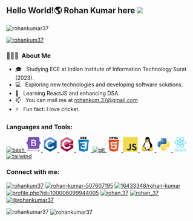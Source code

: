 <h2> Hello World!🌎 Rohan Kumar here <img src="https://raw.githubusercontent.com/iampavangandhi/iampavangandhi/master/gifs/Hi.gif" width="30px"></h2>

<p align="left"> <img src="https://komarev.com/ghpvc/?username=rohankumar37&label=Profile%20views&color=brightgreen&style=flat" alt="rohankumar37" /> </p>
<p align="left"> <a href="https://twitter.com/rohankum37" target="blank"><img src="https://img.shields.io/twitter/follow/rohankum37?logo=twitter&style=for-the-badge" alt="rohankum37" /></a> </p>


<h3> 👨🏻‍💻 &nbsp;About Me </h3>

- 🎓 &nbsp; Studying ECE at Indian Institute of Information Technology Surat (2023).
- 💻 &nbsp; Exploring new technologies and developing software solutions.
- 🌱 &nbsp; Learning ReactJS and enhancing DSA.
- 📫 &nbsp; You can mail me at rohankum.37@gmail.com
- ⚡ &nbsp; Fun fact: I love cricket.


<h3 align="left">Languages and Tools:</h3>
<p align="left"> <a href="https://www.gnu.org/software/bash/" target="_blank" rel="noreferrer"> <img src="https://www.vectorlogo.zone/logos/gnu_bash/gnu_bash-icon.svg" alt="bash" width="40" height="40"/> </a> <a href="https://getbootstrap.com" target="_blank" rel="noreferrer"> <img src="https://raw.githubusercontent.com/devicons/devicon/master/icons/bootstrap/bootstrap-plain-wordmark.svg" alt="bootstrap" width="40" height="40"/> </a> <a href="https://www.cprogramming.com/" target="_blank" rel="noreferrer"> <img src="https://raw.githubusercontent.com/devicons/devicon/master/icons/c/c-original.svg" alt="c" width="40" height="40"/> </a> <a href="https://www.w3schools.com/cpp/" target="_blank" rel="noreferrer"> <img src="https://raw.githubusercontent.com/devicons/devicon/master/icons/cplusplus/cplusplus-original.svg" alt="cplusplus" width="40" height="40"/> </a> <a href="https://www.w3schools.com/css/" target="_blank" rel="noreferrer"> <img src="https://raw.githubusercontent.com/devicons/devicon/master/icons/css3/css3-original-wordmark.svg" alt="css3" width="40" height="40"/> </a> <a href="https://git-scm.com/" target="_blank" rel="noreferrer"> <img src="https://www.vectorlogo.zone/logos/git-scm/git-scm-icon.svg" alt="git" width="40" height="40"/> </a> <a href="https://www.w3.org/html/" target="_blank" rel="noreferrer"> <img src="https://raw.githubusercontent.com/devicons/devicon/master/icons/html5/html5-original-wordmark.svg" alt="html5" width="40" height="40"/> </a> <a href="https://developer.mozilla.org/en-US/docs/Web/JavaScript" target="_blank" rel="noreferrer"> <img src="https://raw.githubusercontent.com/devicons/devicon/master/icons/javascript/javascript-original.svg" alt="javascript" width="40" height="40"/> </a> <a href="https://www.linux.org/" target="_blank" rel="noreferrer"> <img src="https://raw.githubusercontent.com/devicons/devicon/master/icons/linux/linux-original.svg" alt="linux" width="40" height="40"/> </a> <a href="https://www.python.org" target="_blank" rel="noreferrer"> <img src="https://raw.githubusercontent.com/devicons/devicon/master/icons/python/python-original.svg" alt="python" width="40" height="40"/> </a> <a href="https://reactjs.org/" target="_blank" rel="noreferrer"> <img src="https://raw.githubusercontent.com/devicons/devicon/master/icons/react/react-original-wordmark.svg" alt="react" width="40" height="40"/> </a> <a href="https://tailwindcss.com/" target="_blank" rel="noreferrer"> <img src="https://www.vectorlogo.zone/logos/tailwindcss/tailwindcss-icon.svg" alt="tailwind" width="40" height="40"/> </a> </p>
  

<h3 align="left">Connect with me:</h3>
<p align="left">
<a href="https://twitter.com/rohankum37" target="blank"><img align="center" src="https://raw.githubusercontent.com/rahuldkjain/github-profile-readme-generator/master/src/images/icons/Social/twitter.svg" alt="rohankum37" height="30" width="40" /></a>
<a href="https://linkedin.com/in/rohan-kumar-507607195" target="blank"><img align="center" src="https://raw.githubusercontent.com/rahuldkjain/github-profile-readme-generator/master/src/images/icons/Social/linked-in-alt.svg" alt="rohan-kumar-507607195" height="30" width="40" /></a>
<a href="https://stackoverflow.com/users/16433348/rohan-kumar" target="blank"><img align="center" src="https://raw.githubusercontent.com/rahuldkjain/github-profile-readme-generator/master/src/images/icons/Social/stack-overflow.svg" alt="16433348/rohan-kumar" height="30" width="40" /></a>
<a href="https://fb.com/profile.php?id=100006099944005" target="blank"><img align="center" src="https://raw.githubusercontent.com/rahuldkjain/github-profile-readme-generator/master/src/images/icons/Social/facebook.svg" alt="profile.php?id=100006099944005" height="30" width="40" /></a>
<a href="https://instagram.com/rohan.37" target="blank"><img align="center" src="https://raw.githubusercontent.com/rahuldkjain/github-profile-readme-generator/master/src/images/icons/Social/instagram.svg" alt="rohan.37" height="30" width="40" /></a>
<a href="https://www.codechef.com/users/rohan_37" target="blank"><img align="center" src="https://cdn.jsdelivr.net/npm/simple-icons@3.1.0/icons/codechef.svg" alt="rohan_37" height="30" width="40" /></a>
<a href="https://www.hackerearth.com/@rohankumar37" target="blank"><img align="center" src="https://raw.githubusercontent.com/rahuldkjain/github-profile-readme-generator/master/src/images/icons/Social/hackerearth.svg" alt="@rohankumar37" height="30" width="40" /></a>
</p>



<p><img align="left" src="https://github-readme-stats.vercel.app/api/top-langs?username=rohankumar37&show_icons=true&locale=en&layout=compact" alt="rohankumar37" /></p>

<p>&nbsp;<img align="center" src="https://github-readme-stats.vercel.app/api?username=rohankumar37&show_icons=true&locale=en" alt="rohankumar37" /></p>

